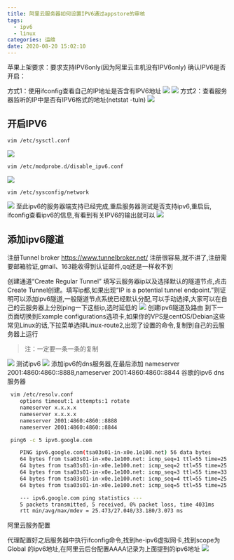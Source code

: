 ```yaml
---
title: 阿里云服务器如何设置IPV6通过appstore的审核
tags:
  - ipv6
  - linux
categories: 运维
date: 2020-08-20 15:02:10
---
```

苹果上架要求：要求支持IPV6only(因为阿里云主机没有IPV6only)
确认IPV6是否开启：

方式1：使用ifconfig查看自己的IP地址是否含有IPV6地址
![](../1.png)
![](../2.png)
方式2：查看服务器监听的IP中是否有IPV6格式的地址(netstat -tuln)
![](../3.png)

## 开启IPV6
```bash
vim /etc/sysctl.conf
```
![](../4.png)
```bash
vim /etc/modprobe.d/disable_ipv6.conf
```
![](../5.png)
```bash
vim /etc/sysconfig/network
```
![](../6.png)
至此ipv6的服务器端支持已经完成,重启服务器测试是否支持ipv6,重启后, ifconfig查看ipv6的信息,有看到有关IPV6的输出就可以
![](../7.png)

## 添加ipv6隧道
注册Tunnel broker
https://www.tunnelbroker.net/
注册很容易,就不讲了,注册需要邮箱验证,gmail、163能收得到认证邮件,qq还是一样收不到

创建通道“Create Regular Tunnel”
填写云服务器ip以及选择默认的隧道节点,点击Create Tunnel创建。填写ip都,如果出现“IP is a potential tunnel endpoint.”则证明可以添加ipv6隧道,一般隧道节点系统已经默认分配,可以手动选择,大家可以在自己的云服务器上分别ping一下这些ip,选时延低的
![](../8.png)
创建ipv6隧道及路由
到下一页面切换到Example configurations选项卡,如果你的VPS是centOS/Debian这些常见Linux的话,下拉菜单选择Linux-route2,出现了设置的命令,复制到自己的云服务器上运行
>注：一定要一条一条的复制

![](../9.png)
测试ipv6
![](../10.png)
添加ipv6的dns服务器,在最后添加 nameserver 2001:4860:4860::8888,nameserver 2001:4860:4860::8844 谷歌的ipv6 dns服务器

```bash
 vim /etc/resolv.conf
    options timeout:1 attempts:1 rotate
    nameserver x.x.x.x
    nameserver x.x.x.x
    nameserver 2001:4860:4860::8888
    nameserver 2001:4860:4860::8844 
```

```bash
 ping6 -c 5 ipv6.google.com

    PING ipv6.google.com(tsa03s01-in-x0e.1e100.net) 56 data bytes
    64 bytes from tsa03s01-in-x0e.1e100.net: icmp_seq=1 ttl=55 time=25.5 ms
    64 bytes from tsa03s01-in-x0e.1e100.net: icmp_seq=2 ttl=55 time=25.5 ms
    64 bytes from tsa03s01-in-x0e.1e100.net: icmp_seq=3 ttl=55 time=33.1 ms
    64 bytes from tsa03s01-in-x0e.1e100.net: icmp_seq=4 ttl=55 time=25.5 ms
    64 bytes from tsa03s01-in-x0e.1e100.net: icmp_seq=5 ttl=55 time=25.4 ms

    --- ipv6.google.com ping statistics ---
    5 packets transmitted, 5 received, 0% packet loss, time 4031ms
    rtt min/avg/max/mdev = 25.473/27.040/33.180/3.073 ms
```
阿里云服务配置

 代理配置好之后服务器中执行ifconfig命令,找到he-ipv6虚拟网卡,找到scope为Global 的ipv6地址,在阿里云后台配置AAAA记录为上面提到的ipv6地址
![](../11.png)
